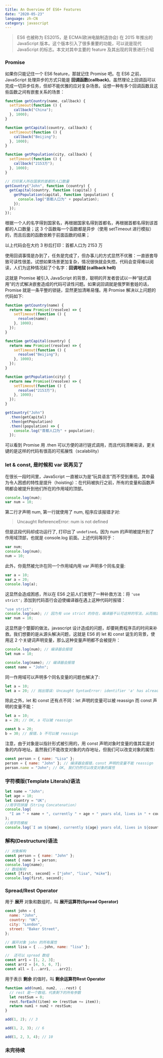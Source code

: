 ```yaml
---
title: An Overview Of ES6+ Features
date: "2020-05-23"
language: zh-CN
category: javascript
---
```


> ES6 也被称为 ES2015，是 ECMA(欧洲电脑制造协会) 在 2015 年推出的 JavaScript 版本。这个版本引入了很多重要的功能，可以说是现代 JavaScript 的标志。本文对其中主要的 feature 及其出现的背景进行介绍

### Promise

如果你只能记住一个 ES6 feature，那就记住 Promise 吧。在 ES6 之前，JavaScript 处理异步的方式只能是 **回调函数(callback)**。虽然理论上回调函可以完成一切异步任务，但却不能优雅的应对复杂场景。设想一种有多个回调函数且这些函数之间有嵌套关系的场景：

```javascript
function getCountry(name, callback) {
  setTimeout(function () {
    callback("China");
  }, 1000);
}

function getCapital(country, callback) {
  setTimeout(function () {
    callback("Beijing");
  }, 1000);
}

function getPopulation(city, callback) {
  setTimeout(function () {
    callback("2153万");
  }, 1000);
}

// 打印某人所在国家的首都的人口数量
getCountry("John", function (country) {
  getCapital(country, function (capital) {
    getPopulation(capital, function (population) {
      console.log("首都人口为" + population);
    });
  });
});
```

根据一个人的名字得到国家名，再根据国家名得到首都名，再根据首都名得到该首都的人口数量；这 3 个函数每一个函数都是异步（使用 setTimeout 进行模拟）的，而且后面的函数依赖于前面函数的结果；

以上代码会在大约 3 秒后打印：首都人口为 2153 万

使用回调事情是办到了，任务是完成了，但办事儿的方式显然不优雅：一直嵌套导致可读性很差。试想如果场景更加复杂，情况很快就会失控。代码会变得难以阅读，人们为这种情况起了个名字：**回调地狱 (callback hell)**

这就是 Promise 被引入 JavaScript 的背景，聪明的开发者尝试以一种“链式调用”的方式解决嵌套造成的代码可读性问题。如果说回调就是俄罗斯套娃的话，Promise 就是一条平整的锁链，显然更加清晰易懂。用 Promise 解决以上问题的代码如下:

```javascript
function getCountry(name) {
  return new Promise((resolve) => {
    setTimeout(function () {
      resolve(name);
    }, 1000);
  });
}

function getCapital(country) {
  return new Promise((resolve) => {
    setTimeout(function () {
      resolve("Beijing");
    }, 1000);
  });
}

function getPopulation(city) {
  return new Promise((resolve) => {
    setTimeout(function () {
      resolve("2153万");
    }, 1000);
  });
}

getCountry("John")
  .then(getCapital)
  .then(getPopulation)
  .then((population) => {
    console.log("首都人口为" + population);
  });
```

可以看到 Promise 用 .then 可以方便的进行链式调用，而且代码清晰易读，更关键的是这样的代码有很高的可拓展性（scalability）

### let & const, 是时候和 var 说再见了

在很长一段时间里，JavaScript 一直被以为是“玩具语言”而不受到重视。其中最为令人困惑的特性是提升（hoisting）：在代码被执行之前，所有的变量和函数声明都会被提升到他们所在的作用域的顶部。

```javascript
console.log(num);
var num = 10;
```

第二行才声明 num, 第一行就使用了 num, 程序应该报错才对:

> Uncaught ReferenceError: num is not defined

但是这段代码却成功运行了, 打印出了 `undefined`。因为 num 的声明被提升到了作用域顶部，也就是 console.log 前面。上述代码等同于：

```javascript
var num;
console.log(num);
num = 10;
```

此外，你竟然被允许在同一个作用域内用 var 声明多个同名变量:

```javascript
var a = 10;
var a = 20;
console.log(a);
```

这显然会造成困惑，所以在 ES6 之前人们发明了一种补救方法：将 `'use strict';` 添加到代码首行会迫使编译器在遇上这种代码时报错：

```javascript
"use strict";
console.log(num); // 因为有 use strict 的存在，编译器不认可这样的写法，从而抛出错误
var num = 10;
```

这显然是个蹩脚的做法，javascript 设计造成的问题，却要耗费程序员的时间来补救。我们想要的是从源头解决问题，这就是 ES6 的 let 和 const 诞生的背景，使用这 2 个关键词声明变量，那么这种变量声明都不会被提升：

```javascript
console.log(num); // 编译器会报错
let num = 10;

console.log(name); // 编译器会报错
const name = "John";
```

同一作用域可以声明多个同名变量的问题也解决了:

```javascript
let a = 10;
let a = 20; // 抛出错误: Uncaught SyntaxError: identifier 'a' has already been declared
```

除此之外，let 和 const 还有点不同：let 声明的变量可以被 reassign 而 const 声明的变量不能：

```javascript
let a = 10;
a = 20; // OK, a 可以被 reassign

const b = 20;
b = 30; // 报错，b 不可以被 reassign
```

注意，由于对象是以指针形式被引用的，用 const 声明对象时变量的值其实是对象的内存地址。虽然我们不能改变对象的内存地址，但我们可以改变对象的属性:

```javascript
const person = { name: "Lisa" };
person = { name: "John" }; // 编译器会报错，const 声明的变量不能 reassign
person.name = "John"; // OK, 我们仍然可以改变对象的属性
```

### 字符模版(Template Literals)语法

```javascript
let name = "John";
let age = 10;
let country = "UK";
//用字符拼接（String Concatenation）
console.log(
  "I am " + name + ", currently " + age + " years old, lives in " + country
);
//用字符模板
console.log(`I am ${name}, currently ${age} years old, lives in ${country}`);
```

### 解构(Destructure)语法

```javascript
// 对象解构
const person = { name: "John" };
const { name } = person;
console.log(name);
// 数组解构
const [first, second] = ["john", "lisa", "mike"];
console.log(first, second);
```

### Spread/Rest Operator

用于 **展开** 对象和数组时，叫 **展开运算符(Spread Operator)**

```javascript
const john = {
  name: "John",
  country: "UK",
  city: "London",
  street: "Baker Street",
};

// 展开对象 john 的所有属性
const lisa = { ...john, name: "lisa" };

//  还可以 spread 数组
const arr1 = [1, 2, 3];
const arr2 = [4, 5, 6, 7];
const all = [...arr1, ...arr2];
```

用于表示 **剩余** 的值时，叫 **剩余运算符Rest Operator**

```javascript
function add(num1, num2, ...rest) {
  // rest 是一个数组，代表剩下的所有参数
  let restSum = 0;
  rest.forEach((item) => (restSum += item));
  return num1 + num2 + restSum;
}

add(1, 2); // 3

add(1, 2, 3); // 6

add(1, 2, 3, 4); // 10
```

### 未完待续